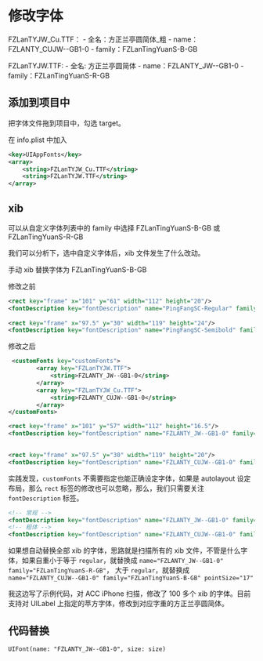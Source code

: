 # 修改字体

FZLanTYJW_Cu.TTF：
	- 全名：方正兰亭圆简体_粗
	- name：FZLANTY_CUJW--GB1-0
	- family：FZLanTingYuanS-B-GB

FZLanTYJW.TTF:
	- 全名: 方正兰亭圆简体
	- name：FZLANTY_JW--GB1-0
	- family：FZLanTingYuanS-R-GB
	
## 添加到项目中
把字体文件拖到项目中，勾选 target。

在 info.plist 中加入

```xml
<key>UIAppFonts</key>
<array>
	<string>FZLanTYJW_Cu.TTF</string>
	<string>FZLanTYJW.TTF</string>
</array>
```
	
## xib
可以从自定义字体列表中的 family 中选择 FZLanTingYuanS-B-GB 或 FZLanTingYuanS-R-GB

我们可以分析下，选中自定义字体后，xib 文件发生了什么改动。

手动 xib 替换字体为 FZLanTingYuanS-B-GB

修改之前
```xml
<rect key="frame" x="101" y="61" width="112" height="20"/>
<fontDescription key="fontDescription" name="PingFangSC-Regular" family="PingFang SC" pointSize="14"/>
                    
<rect key="frame" x="97.5" y="30" width="119" height="24"/>
<fontDescription key="fontDescription" name="PingFangSC-Semibold" family="PingFang SC" pointSize="17"/>
```

修改之后
```xml
 <customFonts key="customFonts">
        <array key="FZLanTYJW.TTF">
            <string>FZLANTY_JW--GB1-0</string>
        </array>
        <array key="FZLanTYJW_Cu.TTF">
            <string>FZLANTY_CUJW--GB1-0</string>
        </array>
</customFonts>

<rect key="frame" x="101" y="57" width="112" height="16.5"/>
<fontDescription key="fontDescription" name="FZLANTY_JW--GB1-0" family="FZLanTingYuanS-R-GB" pointSize="14"/>

                    
<rect key="frame" x="97.5" y="30" width="119" height="20"/>
<fontDescription key="fontDescription" name="FZLANTY_CUJW--GB1-0" family="FZLanTingYuanS-B-GB" pointSize="17"/>
```

实践发现，`customFonts` 不需要指定也能正确设定字体，如果是 autolayout 设定布局，那么 `rect` 标签的修改也可以忽略，那么，我们只需要关注
`fontDescription` 标签。

```xml
<!-- 常规 -->
<fontDescription key="fontDescription" name="FZLANTY_JW--GB1-0" family="FZLanTingYuanS-R-GB" pointSize="14"/>
<!-- 粗体 -->
<fontDescription key="fontDescription" name="FZLANTY_CUJW--GB1-0" family="FZLanTingYuanS-B-GB" pointSize="17"/>
```

如果想自动替换全部 xib 的字体，思路就是扫描所有的 xib 文件，不管是什么字体，如果自重小于等于 `regular`，就替换成 `name="FZLANTY_JW--GB1-0" family="FZLanTingYuanS-R-GB"`，
大于 `regular`，就替换成 `name="FZLANTY_CUJW--GB1-0" family="FZLanTingYuanS-B-GB" pointSize="17"`

我这边写了示例代码，对 ACC iPhone 扫描，修改了 100 多个 xib 的字体。目前支持对 UILabel 上指定的苹方字体，修改到对应字重的方正兰亭圆简体。

## 代码替换

`UIFont(name: "FZLANTY_JW--GB1-0", size: size)`